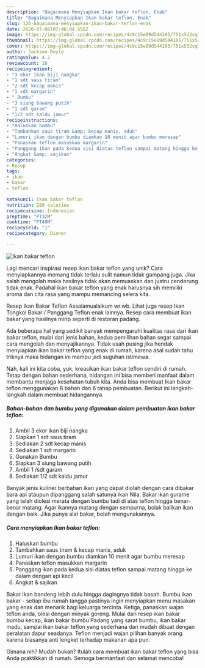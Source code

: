 ```yaml
---
description: "Bagaimana Menyiapkan Ikan bakar teflon, Enak"
title: "Bagaimana Menyiapkan Ikan bakar teflon, Enak"
slug: 126-bagaimana-menyiapkan-ikan-bakar-teflon-enak
date: 2020-07-08T07:46:04.556Z
image: https://img-global.cpcdn.com/recipes/4c9c15e89d544105/751x532cq70/ikan-bakar-teflon-foto-resep-utama.jpg
thumbnail: https://img-global.cpcdn.com/recipes/4c9c15e89d544105/751x532cq70/ikan-bakar-teflon-foto-resep-utama.jpg
cover: https://img-global.cpcdn.com/recipes/4c9c15e89d544105/751x532cq70/ikan-bakar-teflon-foto-resep-utama.jpg
author: Jackson Doyle
ratingvalue: 4.2
reviewcount: 10
recipeingredient:
- "3 ekor ikan biji nangka"
- "1 sdt saus tiram"
- "2 sdt kecap manis"
- "1 sdt margarin"
- " Bumbu"
- "3 siung bawang putih"
- "1 sdt garam"
- "1/2 sdt kaldu jamur"
recipeinstructions:
- "Haluskan bumbu"
- "Tambahkan saus tiram &amp; kecap manis, aduk"
- "Lumuri ikan dengan bumbu diamkan 10 menit agar bumbu meresap"
- "Panaskan teflon masukkan margarin"
- "Panggang ikan pada kedua sisi diatas teflon sampai matang hingga ke dalam dengan api kecil"
- "Angkat &amp; sajikan"
categories:
- Resep
tags:
- ikan
- bakar
- teflon

katakunci: ikan bakar teflon 
nutrition: 280 calories
recipecuisine: Indonesian
preptime: "PT32M"
cooktime: "PT49M"
recipeyield: "1"
recipecategory: Dinner

---
```



![Ikan bakar teflon](https://img-global.cpcdn.com/recipes/4c9c15e89d544105/751x532cq70/ikan-bakar-teflon-foto-resep-utama.jpg)

Lagi mencari inspirasi resep ikan bakar teflon yang unik? Cara menyiapkannya memang tidak terlalu sulit namun tidak gampang juga. Jika salah mengolah maka hasilnya tidak akan memuaskan dan justru cenderung tidak enak. Padahal ikan bakar teflon yang enak harusnya sih memiliki aroma dan cita rasa yang mampu memancing selera kita.

Resep Ikan Bakar Teflon Assalamualaikum wr.wb. Lihat juga resep Ikan Tongkol Bakar / Panggang Teflon enak lainnya. Resep cara membuat ikan bakar yang hasilnya mirip seperti di restoran padang.

Ada beberapa hal yang sedikit banyak mempengaruhi kualitas rasa dari ikan bakar teflon, mulai dari jenis bahan, kedua pemilihan bahan segar sampai cara mengolah dan menyajikannya. Tidak usah pusing jika hendak menyiapkan ikan bakar teflon yang enak di rumah, karena asal sudah tahu triknya maka hidangan ini mampu jadi suguhan istimewa.


Nah, kali ini kita coba, yuk, kreasikan ikan bakar teflon sendiri di rumah. Tetap dengan bahan sederhana, hidangan ini bisa memberi manfaat dalam membantu menjaga kesehatan tubuh kita. Anda bisa membuat Ikan bakar teflon menggunakan 8 bahan dan 6 tahap pembuatan. Berikut ini langkah-langkah dalam membuat hidangannya.

<!--inarticleads1-->

##### Bahan-bahan dan bumbu yang digunakan dalam pembuatan Ikan bakar teflon:

1. Ambil 3 ekor ikan biji nangka
1. Siapkan 1 sdt saus tiram
1. Sediakan 2 sdt kecap manis
1. Sediakan 1 sdt margarin
1. Gunakan  Bumbu
1. Siapkan 3 siung bawang putih
1. Ambil 1 /sdt garam
1. Sediakan 1/2 sdt kaldu jamur


Banyak jenis kuliner berbahan ikan yang dapat diolah dengan cara dibakar bara api ataupun dipanggang salah satunya ikan Nila. Bakar ikan gurame yang telah diolesi merata dengan bumbu tadi di atas teflon hingga benar-benar matang. Agar ikannya matang dengan sempurna, bolak balikan ikan dengan baik. Jika punya alat bakar, boleh mengunakannya. 

<!--inarticleads2-->

##### Cara menyiapkan Ikan bakar teflon:

1. Haluskan bumbu
1. Tambahkan saus tiram &amp; kecap manis, aduk
1. Lumuri ikan dengan bumbu diamkan 10 menit agar bumbu meresap
1. Panaskan teflon masukkan margarin
1. Panggang ikan pada kedua sisi diatas teflon sampai matang hingga ke dalam dengan api kecil
1. Angkat &amp; sajikan


Bakar ikan bandeng lebih dulu hingga dagingnya tidak basah. Bumbu ikan bakar - setiap ibu rumah tangga pastinya ingin menyiapkan menu masakan yang enak dan menarik bagi keluarga tercinta. Ketiga, panaskan wajan teflon anda, olesi dengan minyak goreng. Mulai dari resep ikan bakar bumbu kecap, ikan bakar bumbu Padang yang sarat bumbu, ikan bakar madu, sampai ikan bakar teflon yang sederhana dan mudah dibuat dengan peralatan dapur seadanya. Teflon menjadi wajan pilihan banyak orang karena biasanya anti lengket terhadap makanan apa pun. 

Gimana nih? Mudah bukan? Itulah cara membuat ikan bakar teflon yang bisa Anda praktikkan di rumah. Semoga bermanfaat dan selamat mencoba!
